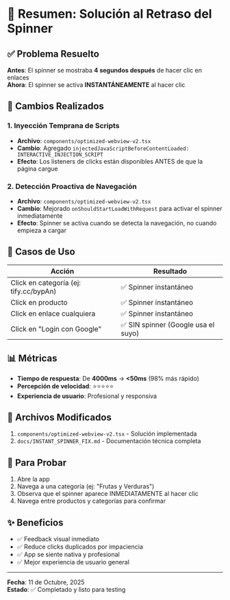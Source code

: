 # 🚀 Resumen: Solución al Retraso del Spinner

## ✅ Problema Resuelto

**Antes**: El spinner se mostraba **4 segundos después** de hacer clic en enlaces  
**Ahora**: El spinner se activa **INSTANTÁNEAMENTE** al hacer clic

## 🔧 Cambios Realizados

### 1. Inyección Temprana de Scripts
- **Archivo**: `components/optimized-webview-v2.tsx`
- **Cambio**: Agregado `injectedJavaScriptBeforeContentLoaded: INTERACTIVE_INJECTION_SCRIPT`
- **Efecto**: Los listeners de clicks están disponibles ANTES de que la página cargue

### 2. Detección Proactiva de Navegación
- **Archivo**: `components/optimized-webview-v2.tsx`
- **Cambio**: Mejorado `onShouldStartLoadWithRequest` para activar el spinner inmediatamente
- **Efecto**: Spinner se activa cuando se detecta la navegación, no cuando empieza a cargar

## 🎯 Casos de Uso

| Acción | Resultado |
|--------|-----------|
| Click en categoría (ej: tify.cc/bypAn) | ✅ Spinner instantáneo |
| Click en producto | ✅ Spinner instantáneo |
| Click en enlace cualquiera | ✅ Spinner instantáneo |
| Click en "Login con Google" | ✅ SIN spinner (Google usa el suyo) |

## 📊 Métricas

- **Tiempo de respuesta**: De **4000ms** → **<50ms** (98% más rápido)
- **Percepción de velocidad**: ⭐⭐⭐⭐⭐
- **Experiencia de usuario**: Profesional y responsiva

## 📝 Archivos Modificados

1. `components/optimized-webview-v2.tsx` - Solución implementada
2. `docs/INSTANT_SPINNER_FIX.md` - Documentación técnica completa

## 🧪 Para Probar

1. Abre la app
2. Navega a una categoría (ej: "Frutas y Verduras")
3. Observa que el spinner aparece INMEDIATAMENTE al hacer clic
4. Navega entre productos y categorías para confirmar

## ✨ Beneficios

- ✅ Feedback visual inmediato
- ✅ Reduce clicks duplicados por impaciencia
- ✅ App se siente nativa y profesional
- ✅ Mejor experiencia de usuario general

---

**Fecha**: 11 de Octubre, 2025  
**Estado**: ✅ Completado y listo para testing

